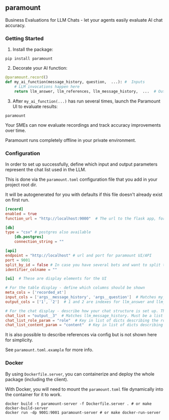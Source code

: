 ## paramount

Business Evaluations for LLM Chats - let your agents easily evaluate AI chat accuracy.

### Getting Started
1) Install the package: 

```
pip install paramount
```

2) Decorate your AI function:

```py
@paramount.record()
def my_ai_function(message_history, question,  ...): #  Inputs
    # LLM invocations happen here
    return llm_answer, llm_references, llm_message_history,  ...  # Outputs
```

3) After `my_ai_function(...)` has run several times, launch the Paramount UI to evaluate results: 

```shell
paramount
```

Your SMEs can now evaluate recordings and track accuracy improvements over time.

Paramount runs completely offline in your private environment.

### Configuration

In order to set up successfully, define which input and output parameters represent the chat list used in the LLM.

This is done via the `paramount.toml` configuration file that you add in your project root dir. 

It will be autogenerated for you with defaults if this file doesn't already exist on first run.

```toml
[record]
enabled = true
function_url = "http://localhost:9000"  # The url to the flask app, for replay

[db]
type = "csv" # postgres also available
	[db.postgres] 
	connection_string = ""

[api]
endpoint = "http://localhost" # url and port for paramount UI/API
port = 9001
split_by_id = false # In case you have several bots and want to split them by ID
identifier_colname = "" 

[ui]  # These are display elements for the UI

# For the table display - define which columns should be shown
meta_cols = ['recorded_at']
input_cols = ['args__message_history', 'args__question']  # Matches my_ai_function() example
output_cols = ['1', '2']  # 1 and 2 are indexes for llm_answer and llm_references in example above

# For the chat display - describe how your chat structure is set up. This example uses OpenAI format.
chat_list = "output__3"  # Matches llm_message_history. Must be a list of dicts to display chat format
chat_list_role_param = "role"  # Key in list of dicts describing the role in the chat
chat_list_content_param = "content"  # Key in list of dicts describing the content
```
It is also possible to describe references via config but is not shown here for simplicity. 

See `paramount.toml.example` for more info.  
### Docker

By using `Dockerfile.server`, you can containerize and deploy the whole package (including the client).

With Docker, you will need to mount the `paramount.toml` file dynamically into the container for it to work. 

```shell
docker build -t paramount-server -f Dockerfile.server . # or make docker-build-server
docker run -dp 9001:9001 paramount-server # or make docker-run-server
```